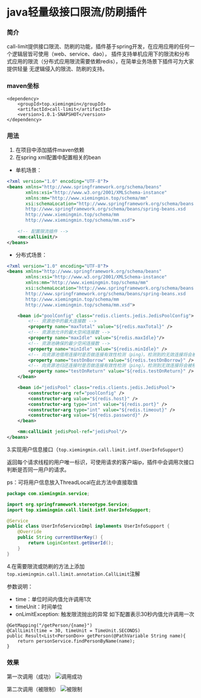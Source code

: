 # java轻量级接口限流/防刷插件

### 简介
call-limit提供接口限流、防刷的功能，插件基于spring开发，在应用应用的任何一个逻辑层皆可使用（web、service、dao），
插件支持单机应用下的限流和分布式应用的限流（分布式应用限流需要依赖redis），在简单业务场景下插件可为大家提供轻量
无逻辑侵入的限流、防刷的支持。

### maven坐标

```
<dependency>
    <groupId>top.xiemingmin</groupId>
    <artifactId>call-limit</artifactId>
    <version>1.0.1-SNAPSHOT</version>
</dependency>
```

### 用法

1. 在项目中添加插件maven依赖
2. 在spring xml配置中配置相关的bean 

* 单机场景：
```xml
<?xml version="1.0" encoding="UTF-8"?>
<beans xmlns="http://www.springframework.org/schema/beans"
       xmlns:xsi="http://www.w3.org/2001/XMLSchema-instance"
       xmlns:mm="http://www.xiemingmin.top/schema/mm"
       xsi:schemaLocation="http://www.springframework.org/schema/beans
       http://www.springframework.org/schema/beans/spring-beans.xsd
       http://www.xiemingmin.top/schema/mm
       http://www.xiemingmin.top/schema/mm.xsd">
    
    <!-- 配置限流插件 -->
    <mm:callLimit/>
</beans>
```

* 分布式场景：
```xml
<?xml version="1.0" encoding="UTF-8"?>
<beans xmlns="http://www.springframework.org/schema/beans"
       xmlns:xsi="http://www.w3.org/2001/XMLSchema-instance"
       xmlns:mm="http://www.xiemingmin.top/schema/mm"
       xsi:schemaLocation="http://www.springframework.org/schema/beans
       http://www.springframework.org/schema/beans/spring-beans.xsd
       http://www.xiemingmin.top/schema/mm
       http://www.xiemingmin.top/schema/mm.xsd">

    <bean id="poolConfig" class="redis.clients.jedis.JedisPoolConfig">
        <!-- 资源池中的最大连接数 -->
        <property name="maxTotal" value="${redis.maxTotal}" />
        <!-- 资源池允许的最大空闲连接数 -->
        <property name="maxIdle" value="${redis.maxIdle}"/>
        <!-- 资源池确保的最少空闲连接数 -->
        <property name="minIdle" value="${redis.minIdle}" />
        <!-- 向资源池借用连接时是否做连接有效性检测（ping）。检测到的无效连接将会被移除 -->
        <property name="testOnBorrow" value="${redis.testOnBorrow}" />
        <!-- 向资源池归还连接时是否做连接有效性检测（ping）。检测到无效连接将会被移除 -->
        <property name="testOnReturn" value="${redis.testOnReturn}" />
    </bean>

    <bean id="jedisPool" class="redis.clients.jedis.JedisPool">
        <constructor-arg ref="poolConfig" />
        <constructor-arg value="${redis.host}" />
        <constructor-arg type="int" value="${redis.port}" />
        <constructor-arg type="int" value="${redis.timeout}" />
        <constructor-arg value="${redis.password}" />
    </bean>

    <mm:callLimit jedisPool-ref="jedisPool"/>
</beans>
```
3.实现用户信息接口（`top.xiemingmin.call.limit.intf.UserInfoSupport`）

返回每个请求线程的用户唯一标识，可使用请求的客户端ip，插件中会调用次接口判断是否同一用户的请求。

ps：可将用户信息放入ThreadLocal在此方法中直接取值
```java
package com.xiemingmin.service;

import org.springframework.stereotype.Service;
import top.xiemingmin.call.limit.intf.UserInfoSupport;

@Service
public class UserInfoServiceImpl implements UserInfoSupport {
    @Override
    public String currentUserKey() {
        return LoginContext.getUserId();
    }
}
```
4.在需要限流或防刷的方法上添加`top.xiemingmin.call.limit.annotation.CallLimit`注解

参数说明：

- time：单位时间内值允许调用1次
- timeUnit：时间单位
- onLimitException: 触发限流抛出的异常
如下配置表示30秒内值允许调用一次

```
@GetMapping("/getPerson/{name}")
@CallLimit(time = 30, timeUnit = TimeUnit.SECONDS)
public Result<List<PersonDo>> getPerson(@PathVariable String name){
    return personService.findPersonByName(name);
}
```

### 效果

第一次调用（成功）
![调用成功](https://img-blog.csdnimg.cn/20200529232358107.png)

第二次调用（被限制）
![被限制](https://img-blog.csdnimg.cn/20200529013540174.png)

